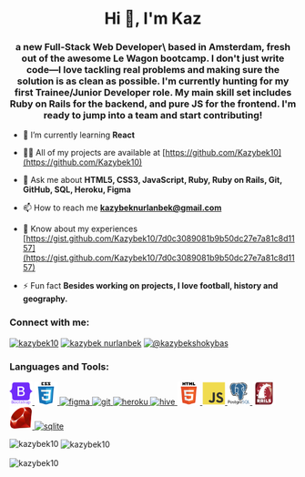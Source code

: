 <h1 align="center">Hi 👋, I'm Kaz</h1>
<h3 align="center">a new Full-Stack Web Developer\ based in Amsterdam, fresh out of the awesome Le Wagon bootcamp. I don't just write code—I love tackling real problems and making sure the solution is as clean as possible. I'm currently hunting for my first Trainee/Junior Developer role. My main skill set includes Ruby on Rails for the backend, and pure JS for the frontend. I'm ready to jump into a team and start contributing!</h3>

- 🌱 I’m currently learning **React**

- 👨‍💻 All of my projects are available at [https://github.com/Kazybek10](https://github.com/Kazybek10)

- 💬 Ask me about **HTML5, CSS3, JavaScript, Ruby, Ruby on Rails, Git, GitHub, SQL, Heroku, Figma**

- 📫 How to reach me **kazybeknurlanbek@gmail.com**

- 📄 Know about my experiences [https://gist.github.com/Kazybek10/7d0c3089081b9b50dc27e7a81c8d1157](https://gist.github.com/Kazybek10/7d0c3089081b9b50dc27e7a81c8d1157)

- ⚡ Fun fact **Besides working on projects, I love football, history and geography.**

<h3 align="left">Connect with me:</h3>
<p align="left">
<a href="https://dev.to/kazybek10" target="blank"><img align="center" src="https://raw.githubusercontent.com/rahuldkjain/github-profile-readme-generator/master/src/images/icons/Social/devto.svg" alt="kazybek10" height="30" width="40" /></a>
<a href="https://linkedin.com/in/kazybek nurlanbek" target="blank"><img align="center" src="https://raw.githubusercontent.com/rahuldkjain/github-profile-readme-generator/master/src/images/icons/Social/linked-in-alt.svg" alt="kazybek nurlanbek" height="30" width="40" /></a>
<a href="https://instagram.com/@kazybekshokybas" target="blank"><img align="center" src="https://raw.githubusercontent.com/rahuldkjain/github-profile-readme-generator/master/src/images/icons/Social/instagram.svg" alt="@kazybekshokybas" height="30" width="40" /></a>
</p>

<h3 align="left">Languages and Tools:</h3>
<p align="left"> <a href="https://getbootstrap.com" target="_blank" rel="noreferrer"> <img src="https://raw.githubusercontent.com/devicons/devicon/master/icons/bootstrap/bootstrap-plain-wordmark.svg" alt="bootstrap" width="40" height="40"/> </a> <a href="https://www.w3schools.com/css/" target="_blank" rel="noreferrer"> <img src="https://raw.githubusercontent.com/devicons/devicon/master/icons/css3/css3-original-wordmark.svg" alt="css3" width="40" height="40"/> </a> <a href="https://www.figma.com/" target="_blank" rel="noreferrer"> <img src="https://www.vectorlogo.zone/logos/figma/figma-icon.svg" alt="figma" width="40" height="40"/> </a> <a href="https://git-scm.com/" target="_blank" rel="noreferrer"> <img src="https://www.vectorlogo.zone/logos/git-scm/git-scm-icon.svg" alt="git" width="40" height="40"/> </a> <a href="https://heroku.com" target="_blank" rel="noreferrer"> <img src="https://www.vectorlogo.zone/logos/heroku/heroku-icon.svg" alt="heroku" width="40" height="40"/> </a> <a href="https://hive.apache.org/" target="_blank" rel="noreferrer"> <img src="https://www.vectorlogo.zone/logos/apache_hive/apache_hive-icon.svg" alt="hive" width="40" height="40"/> </a> <a href="https://www.w3.org/html/" target="_blank" rel="noreferrer"> <img src="https://raw.githubusercontent.com/devicons/devicon/master/icons/html5/html5-original-wordmark.svg" alt="html5" width="40" height="40"/> </a> <a href="https://developer.mozilla.org/en-US/docs/Web/JavaScript" target="_blank" rel="noreferrer"> <img src="https://raw.githubusercontent.com/devicons/devicon/master/icons/javascript/javascript-original.svg" alt="javascript" width="40" height="40"/> </a> <a href="https://www.postgresql.org" target="_blank" rel="noreferrer"> <img src="https://raw.githubusercontent.com/devicons/devicon/master/icons/postgresql/postgresql-original-wordmark.svg" alt="postgresql" width="40" height="40"/> </a> <a href="https://rubyonrails.org" target="_blank" rel="noreferrer"> <img src="https://raw.githubusercontent.com/devicons/devicon/master/icons/rails/rails-original-wordmark.svg" alt="rails" width="40" height="40"/> </a> <a href="https://www.ruby-lang.org/en/" target="_blank" rel="noreferrer"> <img src="https://raw.githubusercontent.com/devicons/devicon/master/icons/ruby/ruby-original.svg" alt="ruby" width="40" height="40"/> </a> <a href="https://www.sqlite.org/" target="_blank" rel="noreferrer"> <img src="https://www.vectorlogo.zone/logos/sqlite/sqlite-icon.svg" alt="sqlite" width="40" height="40"/> </a> </p>

<p><img align="left" src="https://github-readme-stats.vercel.app/api/top-langs?username=kazybek10&show_icons=true&locale=en&layout=compact" alt="kazybek10" /></p>

<p>&nbsp;<img align="center" src="https://github-readme-stats.vercel.app/api?username=kazybek10&show_icons=true&locale=en" alt="kazybek10" /></p>

<p><img align="center" src="https://github-readme-streak-stats.herokuapp.com/?user=kazybek10&" alt="kazybek10" /></p>
